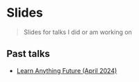 # Slides

> Slides for talks I did or am working on

## Past talks

- [Learn Anything Future (April 2024)](learn-anything-future-april-24)
